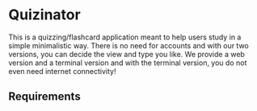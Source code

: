 # Quizinator
This is a quizzing/flashcard application meant to help users study in a simple minimalistic way. There is no need for accounts and with our two versions, you can decide the view and type you like. We provide a web version and a terminal version and with the terminal version, you do not even need internet connectivity!

## Requirements

